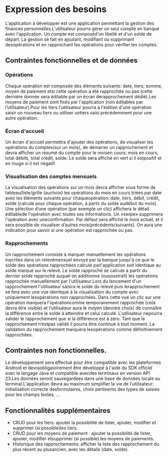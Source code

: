 # Expression des besoins

L'application à développer est une application permettant la gestion des finances personnelles.L'utilisateur pourra gérer un seul compte en banque avec l'application. Un compte est composéd'un libellé et d'un solde de départ. La gestion se fait en ajoutant, modifiant ou supprimant desopérations et en rapprochant les opérations pour vérifier les comptes.




## Contraintes fonctionnelles et de données

### Opérations

Chaque opération est composée des éléments suivants: date, tiers, somme, moyen de paiement etsi cette opération a été rapprochée ou pas (cette dernière donnée sera éditable par un écran derapprochement dédié).Les moyens de paiement sont fixés par l'application (non éditables par l’utilisateur).Pour les tiers l'utilisateur pourra à l'édition d'une opération saisir un nouveau tiers ou utiliser untiers saisi précédemment pour une autre opération.

### Écran d'accueil

Un écran d'accueil permettra d'ajouter des opérations, de visualiser les opérations du comptes(sur un mois), de démarrer un rapprochement et devra afficher un résumé du compte pour le moisen cours: mois en cours, total débits, total crédit, solde. Le solde sera affiché en vert si il estpositif et en rouge si il est négatif.

### Visualisation des comptes mensuels

La visualisation des opérations sur un mois devra afficher sous forme de tableau/liste/grille (auchoix) les opérations du mois en cours triées par date avec les éléments suivants pour chaqueopération: date, tiers, débit, crédit, solde (calculé pour chaque opération, à partir du solde audébut du mois). Une sélection d’une opération (par exemple un clic) affichera le détail éditablede l'opération  avec toutes  ses informations. Un «swipe» supprimera l'opération  avec uneconfirmation. Par défaut sera affiché le mois actuel, et il sera possible de visualiser d’autres mois(précédents/suivants). On aura une indication pour savoir si une opération est rapprochée ou pas.


### Rapprochements

Un rapprochement consiste à marquer manuellement les opérations inscrites dans un relevémensuel envoyé par la banque jusqu'à ce que le solde des opérations rapprochées calculé parl'application soit identique au solde marqué sur le relevé. Le solde rapproché se calcule à partir du dernier solde rapproché auquel on additionne (ousoustrait) les opérations rapprochée manuellement par l'utilisateur.Lors   du   lancement   d'un   rapprochement   l'utilisateur   saisira   le   solde   du   relevé   puis   lerapprochement se fera avec une vue identique à la visualisation du compte avec uniquement lesopérations non rapprochées. Dans cette vue un clic sur une opération marquera l'opérationcomme temporairement rapprochée (cela devra être visible) et l'utilisateur aura le moyen (devotre choix) de connaître la différence entre le solde à atteindre et celui calculé. L'utilisateur nepourra valider le rapprochement que si la différence est à zéro. Tant que le rapprochement n’estpas validé il pourra être continué à tout moment. La validation du rapprochement marquera lesopérations comme définitivement rapprochées.


## Contraintes non fonctionnelles.

Le développement sera effectué pour être compatible avec les plateformes Android et devraobligatoirement être développé à l'aide du SDK officiel avec le langage Java et compatible avecdes terminaux en version API 23.Les données seront sauvegardées dans une base de données locale au terminal.L'application devra au maximum simplifier la vie de l'utilisateur: initialisation correcte desformulaires, choix pertinents des types de saisies pour les champs textes, ...

## Fonctionnalités supplémentaires

- CRUD pour les tiers: ajouter la possibilité de lister, ajouter, modifier et supprimer (si possible)les tiers.
- CRUD pour les  moyens de paiement  : ajouter la possibilité de lister, ajouter, modifier etsupprimer (si possible) les moyens de paiements.
- Historique des rapprochements: afficher la liste des rapprochement du plus récent au plusancien, avec les détails (date, solde).